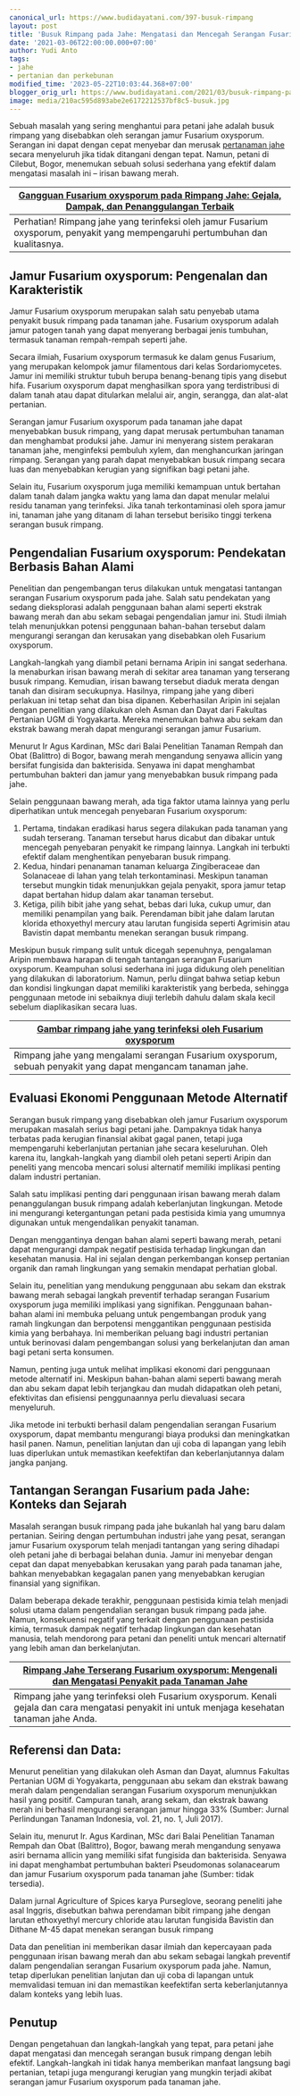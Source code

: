 ```yaml
---
canonical_url: https://www.budidayatani.com/397-busuk-rimpang
layout: post
title: 'Busuk Rimpang pada Jahe: Mengatasi dan Mencegah Serangan Fusarium'
date: '2021-03-06T22:00:00.000+07:00'
author: Yudi Anto
tags:
- jahe
- pertanian dan perkebunan
modified_time: '2023-05-22T10:03:44.368+07:00'
blogger_orig_url: https://www.budidayatani.com/2021/03/busuk-rimpang-pakai-saja-irisan-bawang.html
image: media/210ac595d893abe2e6172212537bf8c5-busuk.jpg
---
```

Sebuah masalah yang sering menghantui para petani jahe adalah busuk rimpang yang disebabkan oleh serangan jamur Fusarium oxysporum. Serangan ini dapat dengan cepat menyebar dan merusak [pertanaman jahe](https://www.budidayatani.com/search/label/jahe) secara menyeluruh jika tidak ditangani dengan tepat. Namun, petani di Cilebut, Bogor, menemukan sebuah solusi sederhana yang efektif dalam mengatasi masalah ini – irisan bawang merah.



| [Gangguan Fusarium oxysporum pada Rimpang Jahe: Gejala, Dampak, dan Penanggulangan Terbaik](https://blogger.googleusercontent.com/img/b/R29vZ2xl/AVvXsEiZRHwmgjg2-fCNsrqw4c_WtnFGTeZ_75ew9jJOrrpoZCk1cLLlQF_OaY9R3_FuXbvly3n6_vKcQqDMxXxHI3urW2rH-YnPE5QeUN3RJvZLrO3G8vEftMvSMIAkrXcAsYRp5dYE5CZiStzXSxe9yRxAYrYgDb383bxJ5VnalBUPpttH21rKTicF_Ul9rg/s2111/busuk.jpg) |
| --- |
| Perhatian! Rimpang jahe yang terinfeksi oleh jamur Fusarium oxysporum, penyakit yang mempengaruhi pertumbuhan dan kualitasnya. |

## Jamur Fusarium oxysporum: Pengenalan dan Karakteristik

Jamur Fusarium oxysporum merupakan salah satu penyebab utama penyakit busuk rimpang pada tanaman jahe. Fusarium oxysporum adalah jamur patogen tanah yang dapat menyerang berbagai jenis tumbuhan, termasuk tanaman rempah-rempah seperti jahe.

Secara ilmiah, Fusarium oxysporum termasuk ke dalam genus Fusarium, yang merupakan kelompok jamur filamentous dari kelas Sordariomycetes. Jamur ini memiliki struktur tubuh berupa benang-benang tipis yang disebut hifa. Fusarium oxysporum dapat menghasilkan spora yang terdistribusi di dalam tanah atau dapat ditularkan melalui air, angin, serangga, dan alat-alat pertanian.

Serangan jamur Fusarium oxysporum pada tanaman jahe dapat menyebabkan busuk rimpang, yang dapat merusak pertumbuhan tanaman dan menghambat produksi jahe. Jamur ini menyerang sistem perakaran tanaman jahe, menginfeksi pembuluh xylem, dan menghancurkan jaringan rimpang. Serangan yang parah dapat menyebabkan busuk rimpang secara luas dan menyebabkan kerugian yang signifikan bagi petani jahe.

Selain itu, Fusarium oxysporum juga memiliki kemampuan untuk bertahan dalam tanah dalam jangka waktu yang lama dan dapat menular melalui residu tanaman yang terinfeksi. Jika tanah terkontaminasi oleh spora jamur ini, tanaman jahe yang ditanam di lahan tersebut berisiko tinggi terkena serangan busuk rimpang.

## Pengendalian Fusarium oxysporum: Pendekatan Berbasis Bahan Alami

Penelitian dan pengembangan terus dilakukan untuk mengatasi tantangan serangan Fusarium oxysporum pada jahe. Salah satu pendekatan yang sedang dieksplorasi adalah penggunaan bahan alami seperti ekstrak bawang merah dan abu sekam sebagai pengendalian jamur ini. Studi ilmiah telah menunjukkan potensi penggunaan bahan-bahan tersebut dalam mengurangi serangan dan kerusakan yang disebabkan oleh Fusarium oxysporum.

Langkah-langkah yang diambil petani bernama Aripin ini sangat sederhana. Ia menaburkan irisan bawang merah di sekitar area tanaman yang terserang busuk rimpang. Kemudian, irisan bawang tersebut diaduk merata dengan tanah dan disiram secukupnya. Hasilnya, rimpang jahe yang diberi perlakuan ini tetap sehat dan bisa dipanen. Keberhasilan Aripin ini sejalan dengan penelitian yang dilakukan oleh Asman dan Dayat dari Fakultas Pertanian UGM di Yogyakarta. Mereka menemukan bahwa abu sekam dan ekstrak bawang merah dapat mengurangi serangan jamur Fusarium.

Menurut Ir Agus Kardinan, MSc dari Balai Penelitian Tanaman Rempah dan Obat (Balittro) di Bogor, bawang merah mengandung senyawa allicin yang bersifat fungisida dan bakterisida. Senyawa ini dapat menghambat pertumbuhan bakteri dan jamur yang menyebabkan busuk rimpang pada jahe.

Selain penggunaan bawang merah, ada tiga faktor utama lainnya yang perlu diperhatikan untuk mencegah penyebaran Fusarium oxysporum:

1. Pertama, tindakan eradikasi harus segera dilakukan pada tanaman yang sudah terserang. Tanaman tersebut harus dicabut dan dibakar untuk mencegah penyebaran penyakit ke rimpang lainnya. Langkah ini terbukti efektif dalam menghentikan penyebaran busuk rimpang.
2. Kedua, hindari penanaman tanaman keluarga Zingiberaceae dan Solanaceae di lahan yang telah terkontaminasi. Meskipun tanaman tersebut mungkin tidak menunjukkan gejala penyakit, spora jamur tetap dapat bertahan hidup dalam akar tanaman tersebut.
3. Ketiga, pilih bibit jahe yang sehat, bebas dari luka, cukup umur, dan memiliki penampilan yang baik. Perendaman bibit jahe dalam larutan klorida ethoxyethyl mercury atau larutan fungisida seperti Agrimisin atau Bavistin dapat membantu menekan serangan busuk rimpang.

Meskipun busuk rimpang sulit untuk dicegah sepenuhnya, pengalaman Aripin membawa harapan di tengah tantangan serangan Fusarium oxysporum. Keampuhan solusi sederhana ini juga didukung oleh penelitian yang dilakukan di laboratorium. Namun, perlu diingat bahwa setiap kebun dan kondisi lingkungan dapat memiliki karakteristik yang berbeda, sehingga penggunaan metode ini sebaiknya diuji terlebih dahulu dalam skala kecil sebelum diaplikasikan secara luas.



| [Gambar rimpang jahe yang terinfeksi oleh Fusarium oxysporum](https://blogger.googleusercontent.com/img/b/R29vZ2xl/AVvXsEjZfTohmjACwLpuAOw4izdBvR5F_eV7sGuwM6svMK7jjzH4EZ27m9QocAwVZyk08E9pZtSzZ88SA23y3On1RTulInr7OiC3ZAf6lEbXGAuvFx7qSYMiWZFAALSZSRyb74YNUqws-8plk3PcCb5IukehE-OazhzE1vSqZjntcnonxT1ZSMC6lP9QXPI66Q/s2070/busuk1.jpg) |
| --- |
| Rimpang jahe yang mengalami serangan Fusarium oxysporum, sebuah penyakit yang dapat mengancam tanaman jahe. |

## Evaluasi Ekonomi Penggunaan Metode Alternatif

Serangan busuk rimpang yang disebabkan oleh jamur Fusarium oxysporum merupakan masalah serius bagi petani jahe. Dampaknya tidak hanya terbatas pada kerugian finansial akibat gagal panen, tetapi juga mempengaruhi keberlanjutan pertanian jahe secara keseluruhan. Oleh karena itu, langkah-langkah yang diambil oleh petani seperti Aripin dan peneliti yang mencoba mencari solusi alternatif memiliki implikasi penting dalam industri pertanian.

Salah satu implikasi penting dari penggunaan irisan bawang merah dalam penanggulangan busuk rimpang adalah keberlanjutan lingkungan. Metode ini mengurangi ketergantungan petani pada pestisida kimia yang umumnya digunakan untuk mengendalikan penyakit tanaman.

Dengan menggantinya dengan bahan alami seperti bawang merah, petani dapat mengurangi dampak negatif pestisida terhadap lingkungan dan kesehatan manusia. Hal ini sejalan dengan perkembangan konsep pertanian organik dan ramah lingkungan yang semakin mendapat perhatian global.

Selain itu, penelitian yang mendukung penggunaan abu sekam dan ekstrak bawang merah sebagai langkah preventif terhadap serangan Fusarium oxysporum juga memiliki implikasi yang signifikan. Penggunaan bahan-bahan alami ini membuka peluang untuk pengembangan produk yang ramah lingkungan dan berpotensi menggantikan penggunaan pestisida kimia yang berbahaya. Ini memberikan peluang bagi industri pertanian untuk berinovasi dalam pengembangan solusi yang berkelanjutan dan aman bagi petani serta konsumen.

Namun, penting juga untuk melihat implikasi ekonomi dari penggunaan metode alternatif ini. Meskipun bahan-bahan alami seperti bawang merah dan abu sekam dapat lebih terjangkau dan mudah didapatkan oleh petani, efektivitas dan efisiensi penggunaannya perlu dievaluasi secara menyeluruh.

Jika metode ini terbukti berhasil dalam pengendalian serangan Fusarium oxysporum, dapat membantu mengurangi biaya produksi dan meningkatkan hasil panen. Namun, penelitian lanjutan dan uji coba di lapangan yang lebih luas diperlukan untuk memastikan keefektifan dan keberlanjutannya dalam jangka panjang.

## Tantangan Serangan Fusarium pada Jahe: Konteks dan Sejarah

Masalah serangan busuk rimpang pada jahe bukanlah hal yang baru dalam pertanian. Seiring dengan pertumbuhan industri jahe yang pesat, serangan jamur Fusarium oxysporum telah menjadi tantangan yang sering dihadapi oleh petani jahe di berbagai belahan dunia. Jamur ini menyebar dengan cepat dan dapat menyebabkan kerusakan yang parah pada tanaman jahe, bahkan menyebabkan kegagalan panen yang menyebabkan kerugian finansial yang signifikan.

Dalam beberapa dekade terakhir, penggunaan pestisida kimia telah menjadi solusi utama dalam pengendalian serangan busuk rimpang pada jahe. Namun, konsekuensi negatif yang terkait dengan penggunaan pestisida kimia, termasuk dampak negatif terhadap lingkungan dan kesehatan manusia, telah mendorong para petani dan peneliti untuk mencari alternatif yang lebih aman dan berkelanjutan.



| [Rimpang Jahe Terserang Fusarium oxysporum: Mengenali dan Mengatasi Penyakit pada Tanaman Jahe](https://blogger.googleusercontent.com/img/b/R29vZ2xl/AVvXsEgP5tThOSgPvoTr1DaeuW8hx_LPt-leBwNSagqwndb7D0y7UMc9UZ49mZwS4HVeQde4ajgfYDXK-3gONa7kIuF8sq82y93vOJou5LxWBuFR14IR1dsw5EKhM27m7iTk_oaWTmkKMmERAjbLM_eKmSXV3PlX__fAju-U7wNSKnsObAuNGEcaqk9EWRdYEA/s2110/busuk2.jpg) |
| --- |
| Rimpang jahe yang terinfeksi oleh Fusarium oxysporum. Kenali gejala dan cara mengatasi penyakit ini untuk menjaga kesehatan tanaman jahe Anda. |

## Referensi dan Data:

Menurut penelitian yang dilakukan oleh Asman dan Dayat, alumnus Fakultas Pertanian UGM di Yogyakarta, penggunaan abu sekam dan ekstrak bawang merah dalam pengendalian serangan Fusarium oxysporum menunjukkan hasil yang positif. Campuran tanah, arang sekam, dan ekstrak bawang merah ini berhasil mengurangi serangan jamur hingga 33% (Sumber: Jurnal Perlindungan Tanaman Indonesia, vol. 21, no. 1, Juli 2017).

Selain itu, menurut Ir. Agus Kardinan, MSc dari Balai Penelitian Tanaman Rempah dan Obat (Balittro), Bogor, bawang merah mengandung senyawa asiri bernama allicin yang memiliki sifat fungisida dan bakterisida. Senyawa ini dapat menghambat pertumbuhan bakteri Pseudomonas solanacearum dan jamur Fusarium oxysporum pada tanaman jahe (Sumber: tidak tersedia).

Dalam jurnal Agriculture of Spices karya Purseglove, seorang peneliti jahe asal Inggris, disebutkan bahwa perendaman bibit rimpang jahe dengan larutan ethoxyethyl mercury chloride atau larutan fungisida Bavistin dan Dithane M-45 dapat menekan serangan busuk rimpang

Data dan penelitian ini memberikan dasar ilmiah dan kepercayaan pada penggunaan irisan bawang merah dan abu sekam sebagai langkah preventif dalam pengendalian serangan Fusarium oxysporum pada jahe. Namun, tetap diperlukan penelitian lanjutan dan uji coba di lapangan untuk memvalidasi temuan ini dan memastikan keefektifan serta keberlanjutannya dalam konteks yang lebih luas.

## Penutup

Dengan pengetahuan dan langkah-langkah yang tepat, para petani jahe dapat mengatasi dan mencegah serangan busuk rimpang dengan lebih efektif. Langkah-langkah ini tidak hanya memberikan manfaat langsung bagi pertanian, tetapi juga mengurangi kerugian yang mungkin terjadi akibat serangan jamur Fusarium oxysporum pada tanaman jahe.

